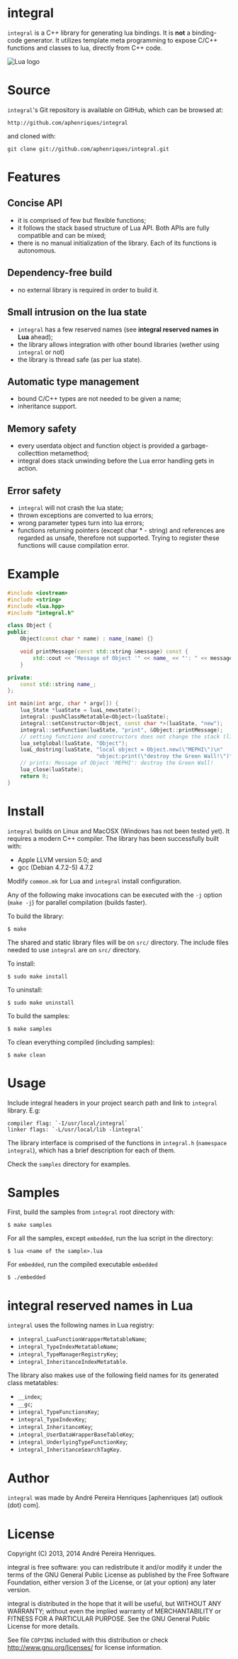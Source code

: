 # integral

`integral` is a C++ library for generating lua bindings. It is **not** a binding-code generator. It utilizes template meta programming to expose C/C++ functions and classes to lua, directly from C++ code.

![Lua logo](http://www.lua.org/images/lua-logo.gif)

# Source

`integral`'s Git repository is available on GitHub, which can be browsed at:

    http://github.com/aphenriques/integral

and cloned with:

    git clone git://github.com/aphenriques/integral.git


# Features

## Concise API

* it is comprised of few but flexible functions;
* it follows the stack based structure of Lua API. Both APIs are fully compatible and can be mixed;
* there is no manual initialization of the library. Each of its functions is autonomous.

## Dependency-free build

* no external library is required in order to build it.

## Small intrusion on the lua state

* `integral` has a few reserved names (see **integral reserved names in Lua** ahead);
* the library allows integration with other bound libraries (wether using `integral` or not)
* the library is thread safe (as per lua state).

## Automatic type management

* bound C/C++ types are not needed to be given a name;
* inheritance support.

## Memory safety

* every userdata object and function object is provided a garbage-collecttion metamethod;
* integral does stack unwinding before the Lua error handling gets in action.

## Error safety

* `integral` will not crash the lua state;
* thrown exceptions are converted to lua errors;
* wrong parameter types turn into lua errors;
* functions returning pointers (except char * - string) and references are regarded as unsafe, therefore not supported. Trying to register these functions will cause compilation error.


# Example

```cpp
#include <iostream>
#include <string>
#include <lua.hpp>
#include "integral.h"

class Object {
public:
    Object(const char * name) : name_(name) {}

    void printMessage(const std::string &message) const {
        std::cout << "Message of Object '" << name_ << "': " << message << std::endl;
    }

private:
    const std::string name_;
};

int main(int argc, char * argv[]) {
    lua_State *luaState = luaL_newstate();
    integral::pushClassMetatable<Object>(luaState);
    integral::setConstructor<Object, const char *>(luaState, "new");
    integral::setFunction(luaState, "print", &Object::printMessage);
    // setting functions and constructors does not change the stack (like Lua API)
    lua_setglobal(luaState, "Object");
    luaL_dostring(luaState, "local object = Object.new(\"MEPHI\")\n"
                            "object:print(\"destroy the Green Wall!\")");
    // prints: Message of Object 'MEPHI': destroy the Green Wall!
    lua_close(luaState);
    return 0;
}
```


# Install

`integral` builds on Linux and MacOSX (Windows has not been tested yet). It requires a modern C++ compiler. The library has been successfully built with:

* Apple LLVM version 5.0; and
* gcc (Debian 4.7.2-5) 4.7.2

Modify `common.mk` for Lua and `integral` install configuration.

Any of the following make invocations can be executed with the `-j` option (`make -j`) for parallel compilation (builds faster).

To build the library:

    $ make

The shared and static library files will be on `src/` directory. The include files needed to use `integral` are on `src/` directory.

To install:

    $ sudo make install

To uninstall:

    $ sudo make uninstall

To build the samples:

    $ make samples

To clean everything compiled (including samples):

    $ make clean


# Usage

Include integral headers in your project search path and link to `integral` library. E.g:

    compiler flag: `-I/usr/local/integral`
    linker flags: `-L/usr/local/lib -lintegral`

The library interface is comprised of the functions in `integral.h` (`namespace integral`), which has a brief description for each of them.

Check the `samples` directory for examples.


# Samples

First, build the samples from `integral` root directory with:

    $ make samples

For all the samples, except `embedded`, run the lua script in the directory:

    $ lua <name of the sample>.lua

For `embedded`, run the compiled executable `embedded`

    $ ./embedded


# integral reserved names in Lua

`integral` uses the following names in Lua registry:

* `integral_LuaFunctionWrapperMetatableName`;
* `integral_TypeIndexMetatableName`;
* `integral_TypeManagerRegistryKey`;
* `integral_InheritanceIndexMetatable`.

The library also makes use of the following field names for its generated class metatables:

* `__index`;
* `__gc`;
* `integral_TypeFunctionsKey`;
* `integral_TypeIndexKey`;
* `integral_InheritanceKey`;
* `integral_UserDataWrapperBaseTableKey`;
* `integral_UnderlyingTypeFunctionKey`;
* `integral_InheritanceSearchTagKey`.

# Author

`integral` was made by André Pereira Henriques [aphenriques (at) outlook (dot) com].


# License

Copyright (C) 2013, 2014  André Pereira Henriques.

integral is free software: you can redistribute it and/or modify it under the terms of the GNU General Public License as published by the Free Software Foundation, either version 3 of the License, or (at your option) any later version.

integral is distributed in the hope that it will be useful, but WITHOUT ANY WARRANTY; without even the implied warranty of MERCHANTABILITY or FITNESS FOR A PARTICULAR PURPOSE. See the GNU General Public License for more details.

See file `COPYING` included with this distribution or check <http://www.gnu.org/licenses/> for license information.
